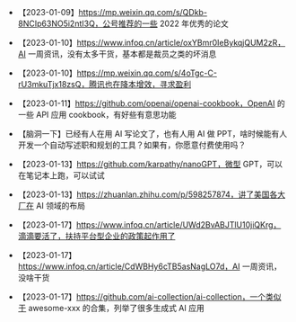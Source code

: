 * 【2023-01-09】https://mp.weixin.qq.com/s/QDkb-8NCIp63NO5i2ntI3Q，公号推荐的一些 2022 年优秀的论文

* 【2023-01-10】https://www.infoq.cn/article/oxYBmr0IeBykqjQUM2zR，AI 一周资讯，没有太多干货，基本都是裁员之类的坏消息
* 【2023-01-10】https://mp.weixin.qq.com/s/4oTgc-C-rU3mkuTjx18zsQ，腾讯也在降本增效，寻求盈利
* 【2023-01-11】https://github.com/openai/openai-cookbook，OpenAI 的一些 API 应用 cookbook，有好些有意思功能
* 【脑洞一下】已经有人在用 AI 写论文了，也有人用 AI 做 PPT，啥时候能有人开发一个自动写述职和规划的工具？如果有，你愿意付费使用吗？
* 【2023-01-13】https://github.com/karpathy/nanoGPT，微型 GPT，可以在笔记本上跑，可以试试
* 【2023-01-13】https://zhuanlan.zhihu.com/p/598257874，讲了美国各大厂在 AI 领域的布局

* 【2023-01-17】https://www.infoq.cn/article/UWd2BvABJTlU10jiQKrg，滴滴要活了，扶持平台型企业的政策起作用了
* 【2023-01-17】https://www.infoq.cn/article/CdWBHy6cTB5asNagLO7d，AI 一周资讯，没啥干货
* 【2023-01-17】https://github.com/ai-collection/ai-collection，一个类似于 awesome-xxx 的合集，列举了很多生成式 AI 应用